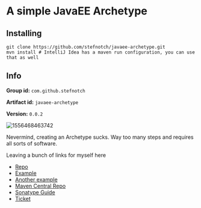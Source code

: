 # A simple JavaEE Archetype

## Installing

```
git clone https://github.com/stefnotch/javaee-archetype.git
mvn install # IntelliJ Idea has a maven run configuration, you can use that as well
```

## Info


**Group id:** `com.github.stefnotch`

**Artifact id:** `javaee-archetype`

**Version:** `0.0.2`



![1556468463742](C:\Users\Stefnotch\Documents\GitHub\School\javaee-archetype\screenshot.png)



Nevermind, creating an Archetype sucks. Way too many steps and requires all sorts of software.



Leaving a bunch of links for myself here

- [Repo](https://github.com/stefnotch/javaee-archetype)
- [Example](https://github.com/AdamBien/javaee8-essentials-archetype)
- [Another example](https://bitbucket.org/simpligility/ossrh-pipeline-demo/src)
- [Maven Central Repo](https://mvnrepository.com/repos/sonatype-releases)
- [Sonatype Guide](https://central.sonatype.org/pages/ossrh-guide.html)
- [Ticket](https://issues.sonatype.org/browse/OSSRH-48186)
